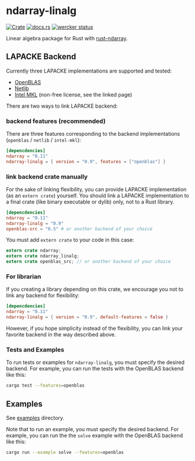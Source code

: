 ndarray-linalg
===============
[![Crate](http://meritbadge.herokuapp.com/ndarray-linalg)](https://crates.io/crates/ndarray-linalg)
[![docs.rs](https://docs.rs/ndarray-linalg/badge.svg)](https://docs.rs/ndarray-linalg)
[![wercker status](https://app.wercker.com/status/f04aeba682ea6e79577e15bd946344a5/s/master "wercker status")](https://app.wercker.com/project/byKey/f04aeba682ea6e79577e15bd946344a5)

Linear algebra package for Rust with [rust-ndarray](https://github.com/bluss/rust-ndarray).

LAPACKE Backend
----------------

Currently three LAPACKE implementations are supported and tested:

- [OpenBLAS](https://github.com/cmr/openblas-src)
- [Netlib](https://github.com/cmr/netlib-src)
- [Intel MKL](https://github.com/termoshtt/rust-intel-mkl) (non-free license, see the linked page)

There are two ways to link LAPACKE backend:

### backend features (recommended)
There are three features corresponding to the backend implementations (`openblas` / `netlib` / `intel-mkl`):

```toml
[depencdencies]
ndarray = "0.11"
ndarray-linalg = { version = "0.9", features = ["openblas"] }
```

### link backend crate manually
For the sake of linking flexibility, you can provide LAPACKE implementation (as an `extern crate`) yourself.
You should link a LAPACKE implementation to a final crate (like binary executable or dylib) only, not to a Rust library.

```toml
[depencdencies]
ndarray = "0.11"
ndarray-linalg = "0.9"
openblas-src = "0.5" # or another backend of your choice

```

You must add `extern crate` to your code in this case:

```rust
extern crate ndarray;
extern crate ndarray_linalg;
extern crate openblas_src; // or another backend of your choice
```

### For librarian
If you creating a library depending on this crate, we encourage you not to link any backend for flexibility:

```toml
[depencdencies]
ndarray = "0.11"
ndarray-linalg = { version = "0.9", default-features = false }
```

However, if you hope simplicity instead of the flexibility, you can link your favorite backend in the way described above.

### Tests and Examples

To run tests or examples for `ndarray-linalg`, you must specify the desired
backend. For example, you can run the tests with the OpenBLAS backend like
this:

```sh
cargo test --features=openblas
```

Examples
---------
See [examples](https://github.com/termoshtt/ndarray-linalg/tree/master/examples) directory.

Note that to run an example, you must specify the desired backend. For example,
you can run the the `solve` example with the OpenBLAS backend like this:

```sh
cargo run --example solve --features=openblas
```
